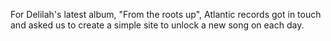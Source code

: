 For Delilah's latest album, "From the roots up", Atlantic records got in touch and asked us to create a simple site to unlock a new song on each day.